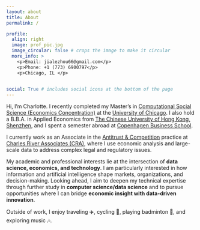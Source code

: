 ```yaml
---
layout: about
title: About
permalink: /

profile:
  align: right
  image: prof_pic.jpg
  image_circular: false # crops the image to make it circular
  more_info: >
    <p>Email: jialezhou66@gmail.com</p>
    <p>Phone: +1 (773) 6900797</p>
    <p>Chicago, IL </p>

    
social: True # includes social icons at the bottom of the page
---
```


Hi, I’m Charlotte. I recently completed my Master’s in [Computational Social Science (Economics Concentration)](https://economics.uchicago.edu/masters-programs/macss-economics) at the [University of Chicago](https://www.uchicago.edu/). I also hold a B.B.A. in Applied Economics from [The Chinese University of Hong Kong, Shenzhen](https://www.cuhk.edu.cn/en), and I spent a semester abroad at [Copenhagen Business School](https://www.cbs.dk/en).  

I currently work as an Associate in the [Antitrust & Competition](https://www.crai.com/services/antitrust-and-competition/) practice at [Charles River Associates (CRA)](https://www.crai.com/), where I use economic analysis and large-scale data to address complex legal and regulatory issues.  

My academic and professional interests lie at the intersection of **data science, economics, and technology**. I am particularly interested in how information and artificial intelligence shape markets, organizations, and decision-making. Looking ahead, I aim to deepen my technical expertise through further study in **computer science/data science** and to pursue opportunities where I can bridge **economic insight with data-driven innovation**.  

Outside of work, I enjoy traveling ✈️, cycling 🚴, playing badminton 🏸, and exploring music 🎶. 


